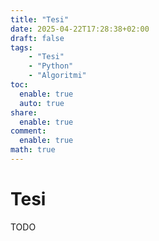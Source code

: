 ```yaml
---
title: "Tesi"
date: 2025-04-22T17:28:38+02:00
draft: false
tags:
    - "Tesi"
    - "Python"
    - "Algoritmi"
toc:
  enable: true
  auto: true
share:
  enable: true
comment:
  enable: true
math: true
---
```


# Tesi

TODO